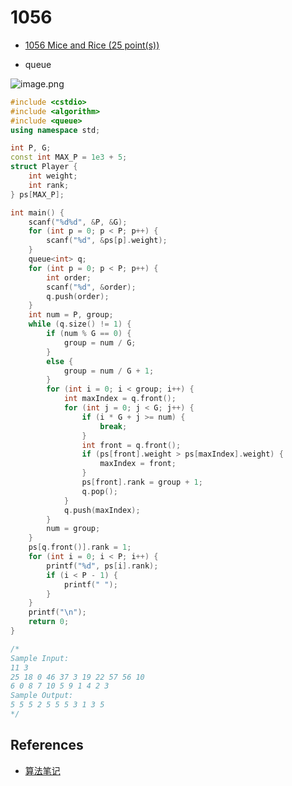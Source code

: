 # 1056

- [1056 Mice and Rice (25 point(s))](https://pintia.cn/problem-sets/994805342720868352/problems/994805419468242944)

- queue

![image.png](https://i.loli.net/2019/09/01/nGpf6Metb1yXjrR.png)

```c++
#include <cstdio>
#include <algorithm>
#include <queue>
using namespace std;

int P, G;
const int MAX_P = 1e3 + 5;
struct Player {
	int weight;
	int rank;
} ps[MAX_P];

int main() {
	scanf("%d%d", &P, &G);
	for (int p = 0; p < P; p++) {
		scanf("%d", &ps[p].weight);
	}
	queue<int> q;
	for (int p = 0; p < P; p++) {
		int order;
		scanf("%d", &order);
		q.push(order);
	}
	int num = P, group;
	while (q.size() != 1) {
		if (num % G == 0) {
			group = num / G;
		}
		else {
			group = num / G + 1;
		}
		for (int i = 0; i < group; i++) {
			int maxIndex = q.front();
			for (int j = 0; j < G; j++) {
				if (i * G + j >= num) {
					break;
				}
				int front = q.front();
				if (ps[front].weight > ps[maxIndex].weight) {
					maxIndex = front;
				}
				ps[front].rank = group + 1;
				q.pop();
			}
			q.push(maxIndex);
		}
		num = group;
	}
	ps[q.front()].rank = 1;
	for (int i = 0; i < P; i++) {
		printf("%d", ps[i].rank);
		if (i < P - 1) {
			printf(" ");
		}
	}
	printf("\n");
	return 0;
}

/*
Sample Input:
11 3
25 18 0 46 37 3 19 22 57 56 10
6 0 8 7 10 5 9 1 4 2 3
Sample Output:
5 5 5 2 5 5 5 3 1 3 5
*/

```

## References

- [算法笔记](https://book.douban.com/subject/26827295/)

